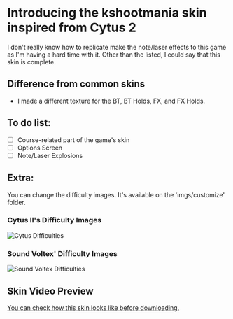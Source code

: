 # Introducing the kshootmania skin inspired from Cytus 2

I don't really know how to replicate make the note/laser effects to this game as I'm having a hard time with it. Other than the listed, I could say that this skin is complete.

## Difference from common skins
- I made a different texture for the BT, BT Holds, FX, and FX Holds.

## To do list:
- [ ] Course-related part of the game's skin
- [ ] Options Screen
- [ ] Note/Laser Explosions

## Extra:
You can change the difficulty images. It's available on the 'imgs/customize' folder.

### Cytus II's Difficulty Images

![Cytus Difficulties](https://i.imgur.com/dPal39Y.png)

### Sound Voltex' Difficulty Images

![Sound Voltex Difficulties](https://i.imgur.com/g6Riydl.png)

## Skin Video Preview
[You can check how this skin looks like before downloading.](https://www.youtube.com/watch?v=HcHdm5ZpaAY)
